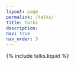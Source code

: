 ```yaml
---
layout: page
permalink: /talks/
title: talks
description: 
nav: true
nav_order: 3
---
```


{% include talks.liquid %}

